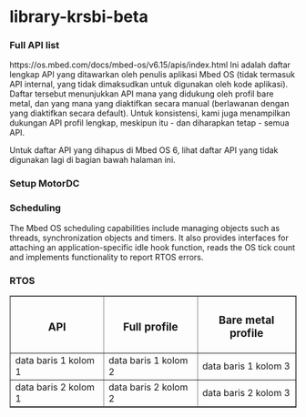 # library-krsbi-beta

<h3>Full API list</h3>
https://os.mbed.com/docs/mbed-os/v6.15/apis/index.html Ini adalah daftar lengkap API yang ditawarkan oleh penulis aplikasi Mbed OS (tidak termasuk API internal, yang tidak dimaksudkan untuk digunakan oleh kode aplikasi). Daftar tersebut menunjukkan API mana yang didukung oleh profil bare metal, dan yang mana yang diaktifkan secara manual (berlawanan dengan yang diaktifkan secara default). Untuk konsistensi, kami juga menampilkan dukungan API profil lengkap, meskipun itu - dan diharapkan tetap - semua API.

Untuk daftar API yang dihapus di Mbed OS 6, lihat daftar API yang tidak digunakan lagi di bagian bawah halaman ini.
<h3>Setup MotorDC</h3>

<h3>Scheduling</h3>

The Mbed OS scheduling capabilities include managing objects such as threads, synchronization objects and timers. It also provides interfaces for attaching an application-specific idle hook function, reads the OS tick count and implements functionality to report RTOS errors.


<h3>RTOS</h3>
<table border="1px">
  <tr>
    <th><h3>API</h3></th>
    <th><h3>Full profile</h3></th>
    <th><h3>Bare metal profile</h3></th>
  </tr>
  <tr>
    <td>data baris 1 kolom 1</td>
    <td>data baris 1 kolom 2</td>
    <td>data baris 1 kolom 3</td>
  </tr>
  <tr>
    <td>data baris 2 kolom 1</td>
    <td>data baris 2 kolom 2</td>
    <td>data baris 2 kolom 3</td>
  </tr>
</table>
